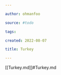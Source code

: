 ```yaml
---

author: ohmanfoo

source: #todo

tags: 

created: 2022-08-07

title: Turkey

---
```

[[Turkey.md]]#Turkey.md